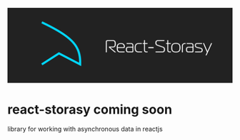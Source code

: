 ![REACT STORASY Header](https://github.com/Naboska/react-storasy/raw/main/media/logo.png)

# react-storasy coming soon
library for working with asynchronous data in reactjs
